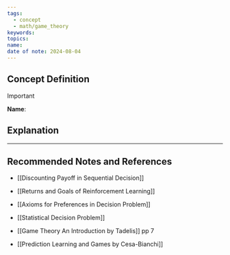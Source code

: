 ```yaml
---
tags:
  - concept
  - math/game_theory
keywords: 
topics: 
name: 
date of note: 2024-08-04
---
```


## Concept Definition

>[!important]
>**Name**: 



## Explanation





-----------
##  Recommended Notes and References


- [[Discounting Payoff in Sequential Decision]]
- [[Returns and Goals of Reinforcement Learning]]
- [[Axioms for Preferences in Decision Problem]]
- [[Statistical Decision Problem]]

- [[Game Theory An Introduction by Tadelis]] pp 7
- [[Prediction Learning and Games by Cesa-Bianchi]]